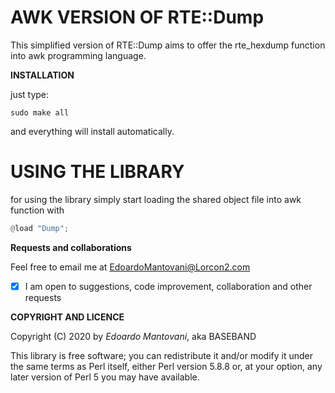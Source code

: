 AWK VERSION OF RTE::Dump
===========================

This simplified version of RTE::Dump aims to offer the rte_hexdump function into awk programming language.


**INSTALLATION**

just type:

```shell
sudo make all
```

and everything will install automatically.

USING THE LIBRARY
=======================

for using the library simply start loading the shared object file into awk
function with

```awk
@load "Dump";
```

**Requests and collaborations**

Feel free to email me at <EdoardoMantovani@Lorcon2.com>
- [x] I am open to suggestions, code improvement, collaboration and other requests



**COPYRIGHT AND LICENCE**

Copyright (C) 2020 by *Edoardo Mantovani*, aka BASEBAND


This library is free software; you can redistribute it and/or modify
it under the same terms as Perl itself, either Perl version 5.8.8 or,
at your option, any later version of Perl 5 you may have available.

